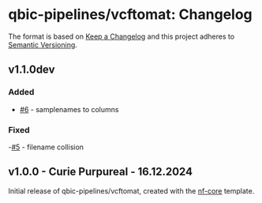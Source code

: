 # qbic-pipelines/vcftomat: Changelog

The format is based on [Keep a Changelog](https://keepachangelog.com/en/1.0.0/)
and this project adheres to [Semantic Versioning](https://semver.org/spec/v2.0.0.html).

## v1.1.0dev

### Added

- [#6](https://github.com/qbic-pipelines/vcftomat/pull/7) - samplenames to columns

### Fixed

-[#5](https://github.com/qbic-pipelines/vcftomat/pull/5) - filename collision

## v1.0.0 - Curie Purpureal - 16.12.2024

Initial release of qbic-pipelines/vcftomat, created with the [nf-core](https://nf-co.re/) template.
